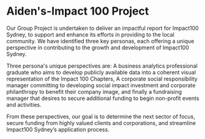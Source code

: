 # Aiden's-Impact 100 Project
Our Group Project is undertaken to deliver an impactful report for Impact100 Sydney, to support and enhance its efforts in providing to the local community. We have identified three key personas, each offering a unique perspective in contributing to the growth and development of Impact100 Sydney.

Three persona's unique perspectives are: A business analytics professional graduate who aims to develop publicly available data into a coherent visual representation of the Impact 100 Chapters, A corporate social responsibility manager committing to developing social impact investment and corporate philanthropy to benefit their company image, and finally a fundraising manager that desires to secure additional funding to begin non-profit events and activities.

From these perspectives, our goal is to determine the next sector of focus, secure funding from highly valued clients and corporations, and streamline Impact100 Sydney’s application process.

